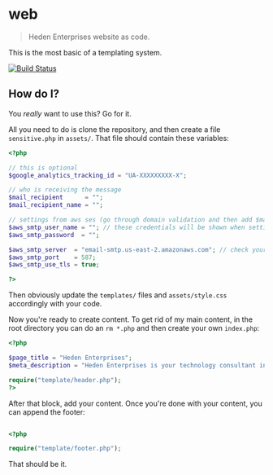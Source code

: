 # web

> Heden Enterprises website as code.

This is the most basic of a templating system.

[![Build Status](https://travis-ci.org/HedenEnterprises/web.svg?branch=main)](https://travis-ci.org/HedenEnterprises/web)

## How do I?

You *really* want to use this? Go for it.

All you need to do is clone the repository, and then create a file `sensitive.php` in `assets/`. That file should contain these variables:

``` php
<?php

// this is optional
$google_analytics_tracking_id = "UA-XXXXXXXXX-X";

// who is receiving the message
$mail_recipient      = "";
$mail_recipient_name = "";

// settings from aws ses (go through domain validation and then add $mail_recipient as a verified email recipient)
$aws_smtp_user_name = ""; // these credentials will be shown when setting up smtp credentials
$aws_smtp_password  = "";

$aws_smtp_server  = "email-smtp.us-east-2.amazonaws.com"; // check your settings for proper hostname
$aws_smtp_port    = 587;
$aws_smtp_use_tls = true;

?>
```

Then obviously update the `templates/` files and `assets/style.css` accordingly with your code.

Now you're ready to create content. To get rid of my main content, in the root directory you can do an `rm *.php` and then create your own `index.php`:

``` php
<?php

$page_title = "Heden Enterprises";
$meta_description = "Heden Enterprises is your technology consultant in the twin cities";

require("template/header.php");
?>
```

After that block, add your content. Once you're done with your content, you can append the footer:

``` php

<?php

require("template/footer.php");

```

That should be it.
